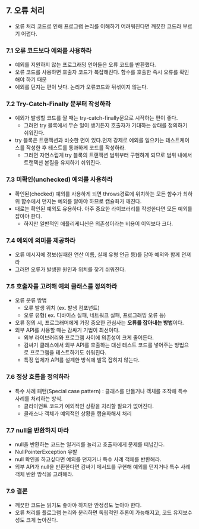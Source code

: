 ## 7. 오류 처리

- 오류 처리 코드로 인해 프로그램 논리를 이해하기 어려워진다면 깨끗한 코드라 부르기 어렵다.

### 7.1 오류 코드보다 예외를 사용하라

- 예외를 지원하지 않는 프로그래밍 언어들은 오류 코드를 반환했다. 
- 오류 코드를 사용하면 호출자 코드가 복잡해진다. 함수를 호출한 즉시 오류를 확인해야 하기 때문
- 예외를 던지는 편이 낫다. 논리가 오류코드와 뒤섞이지 않는다.

### 7.2 Try-Catch-Finally 문부터 작성하라

- 예외가 발생할 코드를 짤 때는 try-catch-finally문으로 시작하는 편이 좋다.
    - 그러면 try 블록에서 무슨 일이 생기든지 호출자가 기대하는 상태를 정의하기 쉬워진다. 
- try 블록은 트랜잭션과 비슷한 면이 있다.먼저 강제로 예외를 일으키는 테스트케이스를 작성한 후 테스트를 통과하게 코드를 작성하라.
    - 그러면 자연스럽게 try 블록의 트랜잭션 범위부터 구현하게 되므로 범위 내에서 트랜잭션 본질을 유지하기 쉬워진다.

### 7.3 미확인(unchecked) 예외를 사용하라
- 확인된(checked) 예외를 사용하게 되면 throws경로에 위치하는 모든 함수가 최하위 함수에서 던지는 예외를 알아야 하므로 캡슐화가 깨진다.
- 때로는 확인된 예외도 유용하다. 아주 중요한 라이브러리를 작성한다면 모든 예외를 잡아야 한다. 
    - 하지만 일반적인 애플리케니션은 의존성이라는 비용이 이익보다 크다.

### 7.4 예외에 의미를 제공하라
 - 오류 메시지에 정보(실패한 연산 이름, 실패 유형 언급 등)를 담아 예외와 함께 던져라
 - 그러면 오류가 발생한 원인과 위치를 찾기 쉬워진다. 

### 7.5 호출자를 고려해 예외 클래스를 정의하라
- 오류 분류 방법
    - 오류 발생 위치 (ex. 발생 컴포넌트)
    - 오류 유형( ex. 디바이스 실패, 네트워크 실패, 프로그래밍 오류 등)
- 오류 정의 시, 프로그래머에게 가장 중요한 관심사는 **오류를 잡아내는 방법**이다.
- 외부 API를 사용할 때는 감싸기 기법이 최선이다. 
    - 외부 라이브러리와 프로그램 사이에 의존성이 크게 줄어든다.
    - 감싸기 클래스에서 외부 API를 호출하는 대신 테스트 코드를 넣어주는 방법으로 프로그램을 테스트하기도 쉬워진다.
    - 특정 업체가 API를 설계한 방식에 발목 잡히지 않는다.
    

### 7.6 정상 흐름을 정의하라
- 특수 사례 패턴(Special case pattern) : 클래스를 만들거나 객체를 조작해 특수 사례를 처리하는 방식.
    - 클라이언트 코드가 예외적인 상황을 처리할 필요가 없어진다. 
    - 클래스나 객체가 예외적인 상황을 캡슐화해서 처리
    
### 7.7 null을 반환하지 마라
 - null을 반환하는 코드는 일거리를 늘리고 호출자에게 문제를 떠넘긴다.
 - NullPointerException 유발
 - null 확인을 하고싶다면 예외를 던지거나 특수 사례 객체를 반환해라. 
 - 외부 API가 null을 반환한다면 감싸기 메서드를 구현해 예외를 던지거나 특수 사례 객체 반환 방식을 고려해라.
 
### 7.9 결론
- 깨끗한 코드는 읽기도 좋아야 하지만 안정성도 높아야 한다.
- 오류 처리를 플로그램 논리와 분리하면 독립적인 추론이 가능해지고, 코드 유지보수성도 크게 높아진다.